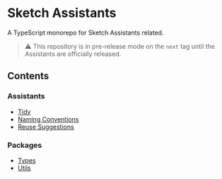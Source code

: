 # Sketch Assistants

A TypeScript monorepo for Sketch Assistants related.

> ⚠️ This repository is in pre-release mode on the `next` tag until the Assistants are officially
> released.

## Contents

### Assistants

- [Tidy](./assistants/tidy)
- [Naming Conventions](./assistants/naming-conventions)
- [Reuse Suggestions](./assistants/reuse-suggestions)

### Packages

- [Types](./packages/types)
- [Utils](./packages/utils)
